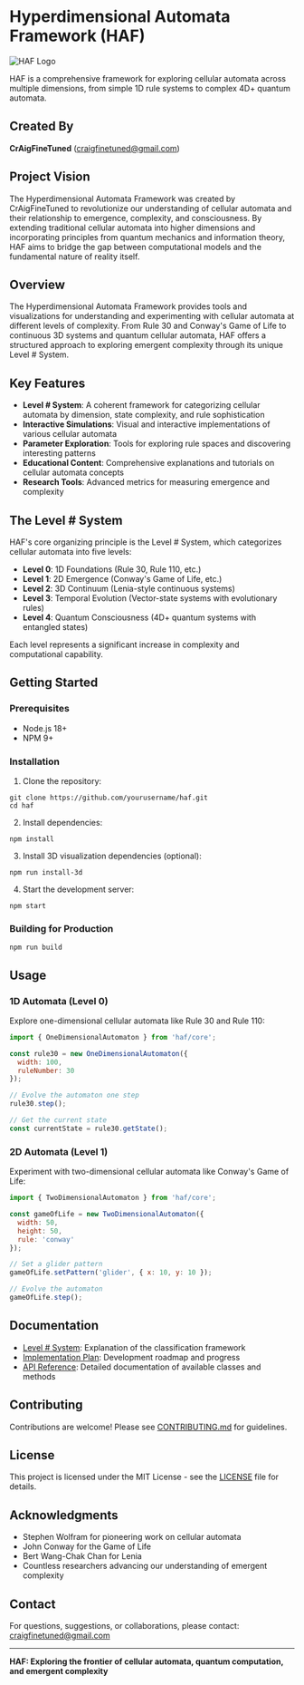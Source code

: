# Hyperdimensional Automata Framework (HAF)

![HAF Logo](https://picsum.photos/200/100)

HAF is a comprehensive framework for exploring cellular automata across multiple dimensions, from simple 1D rule systems to complex 4D+ quantum automata.

## Created By

**CrAigFineTuned** (craigfinetuned@gmail.com)

## Project Vision

The Hyperdimensional Automata Framework was created by CrAigFineTuned to revolutionize our understanding of cellular automata and their relationship to emergence, complexity, and consciousness. By extending traditional cellular automata into higher dimensions and incorporating principles from quantum mechanics and information theory, HAF aims to bridge the gap between computational models and the fundamental nature of reality itself.

## Overview

The Hyperdimensional Automata Framework provides tools and visualizations for understanding and experimenting with cellular automata at different levels of complexity. From Rule 30 and Conway's Game of Life to continuous 3D systems and quantum cellular automata, HAF offers a structured approach to exploring emergent complexity through its unique Level # System.

## Key Features

- **Level # System**: A coherent framework for categorizing cellular automata by dimension, state complexity, and rule sophistication
- **Interactive Simulations**: Visual and interactive implementations of various cellular automata
- **Parameter Exploration**: Tools for exploring rule spaces and discovering interesting patterns
- **Educational Content**: Comprehensive explanations and tutorials on cellular automata concepts
- **Research Tools**: Advanced metrics for measuring emergence and complexity

## The Level # System

HAF's core organizing principle is the Level # System, which categorizes cellular automata into five levels:

- **Level 0**: 1D Foundations (Rule 30, Rule 110, etc.)
- **Level 1**: 2D Emergence (Conway's Game of Life, etc.)
- **Level 2**: 3D Continuum (Lenia-style continuous systems)
- **Level 3**: Temporal Evolution (Vector-state systems with evolutionary rules)
- **Level 4**: Quantum Consciousness (4D+ quantum systems with entangled states)

Each level represents a significant increase in complexity and computational capability.

## Getting Started

### Prerequisites

- Node.js 18+
- NPM 9+

### Installation

1. Clone the repository:
```
git clone https://github.com/yourusername/haf.git
cd haf
```

2. Install dependencies:
```
npm install
```

3. Install 3D visualization dependencies (optional):
```
npm run install-3d
```

4. Start the development server:
```
npm start
```

### Building for Production

```
npm run build
```

## Usage

### 1D Automata (Level 0)

Explore one-dimensional cellular automata like Rule 30 and Rule 110:

```javascript
import { OneDimensionalAutomaton } from 'haf/core';

const rule30 = new OneDimensionalAutomaton({
  width: 100,
  ruleNumber: 30
});

// Evolve the automaton one step
rule30.step();

// Get the current state
const currentState = rule30.getState();
```

### 2D Automata (Level 1)

Experiment with two-dimensional cellular automata like Conway's Game of Life:

```javascript
import { TwoDimensionalAutomaton } from 'haf/core';

const gameOfLife = new TwoDimensionalAutomaton({
  width: 50,
  height: 50,
  rule: 'conway'
});

// Set a glider pattern
gameOfLife.setPattern('glider', { x: 10, y: 10 });

// Evolve the automaton
gameOfLife.step();
```

## Documentation

- [Level # System](docs/theory/level_system.md): Explanation of the classification framework
- [Implementation Plan](planning/implementation_plan.md): Development roadmap and progress
- [API Reference](docs/reference): Detailed documentation of available classes and methods

## Contributing

Contributions are welcome! Please see [CONTRIBUTING.md](CONTRIBUTING.md) for guidelines.

## License

This project is licensed under the MIT License - see the [LICENSE](LICENSE) file for details.

## Acknowledgments

- Stephen Wolfram for pioneering work on cellular automata
- John Conway for the Game of Life
- Bert Wang-Chak Chan for Lenia
- Countless researchers advancing our understanding of emergent complexity

## Contact

For questions, suggestions, or collaborations, please contact: craigfinetuned@gmail.com

---

**HAF: Exploring the frontier of cellular automata, quantum computation, and emergent complexity**
